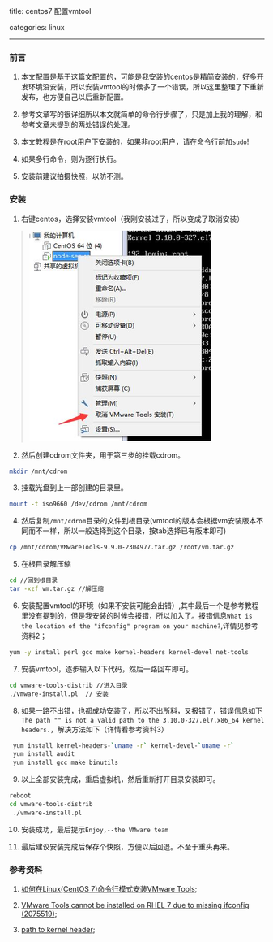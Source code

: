 title: centos7 配置vmtool

categories: linux

---

### 前言

1. 本文配置是基于[这篇](http://www.ytyzx.net/index.php?title=%E5%A6%82%E4%BD%95%E5%9C%A8Linux%28CentOS_7%29%E5%91%BD%E4%BB%A4%E8%A1%8C%E6%A8%A1%E5%BC%8F%E5%AE%89%E8%A3%85VMware_Tools&variant=zh-cn)文配置的，可能是我安装的centos是精简安装的，好多开发环境没安装，所以安装vmtool的时候多了一个错误，所以这里整理了下重新发布，也方便自己以后重新配置。

2. 参考文章写的很详细所以本文就简单的命令行步骤了，只是加上我的理解，和参考文章未提到的两处错误的处理。

3. 本文教程是在root用户下安装的，如果非root用户，请在命令行前加`sudo`!

4. 如果多行命令，则为逐行执行。

5. 安装前建议拍摄快照，以防不测。

### 安装

1. 右键centos，选择安装vmtool（我刚安装过了，所以变成了取消安装）

> ![](../../../images/QQ截图20161106192401.jpg)

2. 然后创建cdrom文件夹，用于第三步的挂载cdrom。
```bash
mkdir /mnt/cdrom
```

3. 挂载光盘到上一部创建的目录里。
```bash
mount -t iso9660 /dev/cdrom /mnt/cdrom
```
4. 然后复制`/mnt/cdrom`目录的文件到根目录(vmtool的版本会根据vm安装版本不同而不一样，所以一般选择到这个目录，按tab选择已有版本即可)
```bash
cp /mnt/cdrom/VMwareTools-9.9.0-2304977.tar.gz /root/vm.tar.gz
```

5. 在根目录解压缩
```bash
cd //回到根目录
tar -xzf vm.tar.gz //解压缩
```
6. 安装配置vmtool的环境（如果不安装可能会出错）,其中最后一个是参考教程里没有提到的，但是我安装的时候会报错，所以加入了。报错信息`What is the location of the "ifconfig" program on your machine?`,详情见参考资料2；

```bash
yum -y install perl gcc make kernel-headers kernel-devel net-tools
```

7. 安装vmtool，逐步输入以下代码，然后一路回车即可。
```bash
cd vmware-tools-distrib //进入目录
./vmware-install.pl  // 安装
```

8. 如果一路不出错，也都成功安装了，所以不出所料，又报错了，错误信息如下`The path "" is not a valid path to the 3.10.0-327.el7.x86_64 kernel headers.`，解决方法如下（详情看参考资料3）
```bash
 yum install kernel-headers-`uname -r` kernel-devel-`uname -r`
 yum install audit
 yum install gcc make binutils
```
9. 以上全部安装完成，重启虚拟机，然后重新打开目录安装即可。
```bash
reboot
cd vmware-tools-distrib
 ./vmware-install.pl
```

10. 安装成功，最后提示`Enjoy,--the VMware team`

11. 最后建议安装完成后保存个快照，方便以后回退。不至于重头再来。




### 参考资料

1. [如何在Linux(CentOS 7)命令行模式安装VMware Tools](http://www.ytyzx.net/index.php?title=%E5%A6%82%E4%BD%95%E5%9C%A8Linux%28CentOS_7%29%E5%91%BD%E4%BB%A4%E8%A1%8C%E6%A8%A1%E5%BC%8F%E5%AE%89%E8%A3%85VMware_Tools&variant=zh-cn);

2. [VMware Tools cannot be installed on RHEL 7 due to missing ifconfig (2075519)](https://kb.vmware.com/selfservice/microsites/search.do?language=en_US&cmd=displayKC&externalId=2075519);

3. [path to kernel header](https://ask.fedoraproject.org/en/question/9667/path-to-kernel-header/);